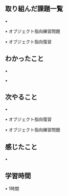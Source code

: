 ## 取り組んだ課題一覧
• 

• オブジェクト指向練習問題

• オブジェクト指向復習

## わかったこと
• 

• 


## 次やること
• 


• オブジェクト指向復習


• オブジェクト指向練習問題

## 感じたこと
• 


## 学習時間
• 1時間
